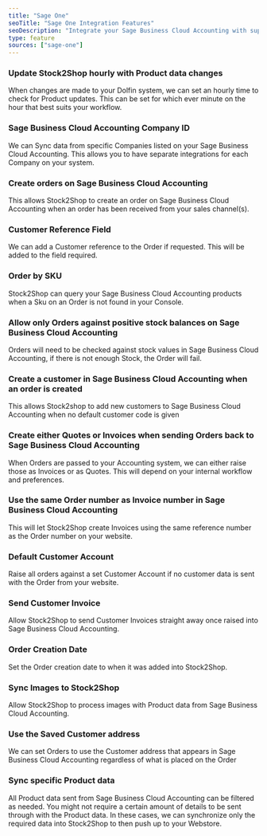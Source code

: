 ```yaml
---
title: "Sage One"
seoTitle: "Sage One Integration Features"
seoDescription: "Integrate your Sage Business Cloud Accounting with supported Sales Channels/Webstores through Stock2Shop"
type: feature
sources: ["sage-one"]
---
```


<!-- ***NOT IN USE***

param_due_date_days
param_get_products_filter
get_products_limit
param_get_images_enabled
get_images_limit
company_id
param_default_shipping_code
param_invoice_body
param_invoice_subject
param_sales_rep_id
param_tax_code
param_tax_exempt_code
param_product_field_map
password
username
order_map
sync_mode
customer_map
-->

<!-- cron_get_products_schedule -->
### Update Stock2Shop hourly with Product data changes
When changes are made to your Dolfin system, we can set an hourly time to check for Product updates.
This can be set for which ever minute on the hour that best suits your workflow.

<!-- company_id -->
### Sage Business Cloud Accounting Company ID
We can Sync data from specific Companies listed on your Sage Business Cloud Accounting. This allows you to 
have separate integrations for each Company on your system. 

<!-- create_order_enabled -->
### Create orders on Sage Business Cloud Accounting
This allows Stock2Shop to create an order on Sage Business Cloud Accounting when
an order has been received from your sales channel(s).

<!-- customer_reference_field -->
### Customer Reference Field
We can add a Customer reference to the Order if requested. This will be added to the field required.

<!-- order_by_sku -->
### Order by SKU
Stock2Shop can query your Sage Business Cloud Accounting products when a Sku on an Order is not found in your Console.

<!-- param_negative_stock_disabled -->
### Allow only Orders against positive stock balances on Sage Business Cloud Accounting
Orders will need to be checked against stock values in Sage Business Cloud Accounting, if there is not enough Stock, 
the Order will fail. 

<!-- param_create_customer_enabled -->
### Create a customer in Sage Business Cloud Accounting when an order is created
This allows Stock2shop to add new customers to Sage Business Cloud Accounting when no default customer code is given

<!-- param_quote_enabled -->
### Create either Quotes or Invoices when sending Orders back to Sage Business Cloud Accounting
When Orders are passed to your Accounting system, we can either raise those as Invoices or as Quotes. 
This will depend on your internal workflow and preferences.

<!-- param_channel_order_code_enabled -->
### Use the same Order number as Invoice number in Sage Business Cloud Accounting
This will let Stock2Shop create Invoices using the same reference number as the Order number on your website.

<!-- param_default_customer_code -->
### Default Customer Account
Raise all orders against a set Customer Account if no customer data is sent with the Order from your website.

<!-- param_send_invoice_enabled -->
### Send Customer Invoice
Allow Stock2Shop to send Customer Invoices straight away once raised into Sage Business Cloud Accounting.

<!-- order_created_date_now -->
### Order Creation Date
Set the Order creation date to when it was added into Stock2Shop.

<!-- queue_fetch_images -->
### Sync Images to Stock2Shop
Allow Stock2Shop to process images with Product data from Sage Business Cloud Accounting.

<!-- param_use_customer_address -->
### Use the Saved Customer address
We can set Orders to use the Customer address that appears in Sage Business Cloud Accounting 
regardless of what is placed on the Order

<!-- param_product_field_map -->
### Sync specific Product data 
All Product data sent from Sage Business Cloud Accounting can be filtered as needed.
You might not require a certain amount of details to be sent through with the Product data.
In these cases, we can synchronize only the required data into Stock2Shop to then push up to your Webstore.
